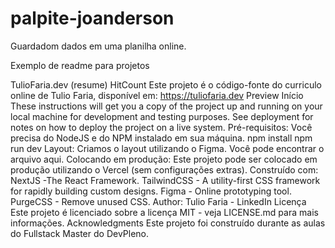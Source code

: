 # palpite-joanderson
 Guardadom dados em uma planilha online. 

 Exemplo de readme para projetos
 
 TulioFaria.dev (resume)
HitCount
Este projeto é o código-fonte do curriculo online de Tulio Faria, disponível em: https://tuliofaria.dev
Preview
Início
These instructions will get you a copy of the project up and running on your local machine for development and testing purposes. See deployment for notes on how to deploy the project on a live system.
Pré-requisitos:
Você precisa do NodeJS e do NPM instalado em sua máquina.
npm install
npm run dev
Layout:
Criamos o layout utilizando o Figma. Você pode encontrar o arquivo aqui.
Colocando em produção:
Este projeto pode ser colocado em produção utilizando o Vercel (sem configurações extras).
Construído com:
NextJS -The React Framework.
TailwindCSS - A utility-first CSS framework for rapidly building custom designs.
Figma - Online prototyping tool.
PurgeCSS - Remove unused CSS.
Author:
Tulio Faria - LinkedIn
Licença
Este projeto é licenciado sobre a licença MIT - veja LICENSE.md para mais informações.
Acknowledgments
Este projeto foi construído durante as aulas do Fullstack Master do DevPleno.
